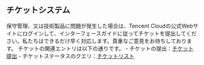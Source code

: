 

## チケットシステム
保守管理、又は技術製品に問題が発生した場合は、Tencent Cloudの公式Webサイトにログインして、インターフェースガイドに従ってチケットを提出してください。私たちはできるだけ早く対応します。貴重なご意見をお待ちしております。
チケットの関連エントリは以下の通りです。
- チケットの提出：[チケット提出](https://console.cloud.tencent.com/workorder/category)
- チケットステータスのクエリ：[チケットリスト](https://console.cloud.tencent.com/workorder)
